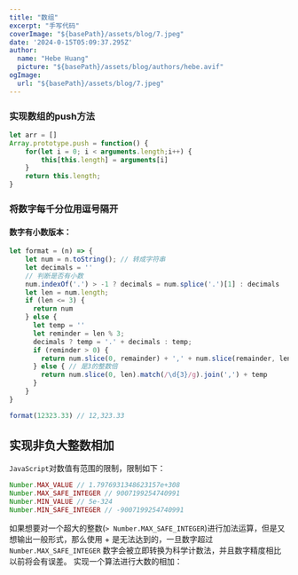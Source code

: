 ```yaml
---
title: "数组"
excerpt: "手写代码"
coverImage: "${basePath}/assets/blog/7.jpeg"
date: '2024-0-15T05:09:37.295Z'
author:
  name: "Hebe Huang"
  picture: "${basePath}/assets/blog/authors/hebe.avif"
ogImage:
  url: "${basePath}/assets/blog/7.jpeg"
---
```


### 实现数组的push方法
```javascript
let arr = []
Array.prototype.push = function() {
    for(let i = 0; i < arguments.length;i++) {
        this[this.length] = arguments[i]
    }
    return this.length;
}
```

### 将数字每千分位用逗号隔开
#### 数字有小数版本：
```javascript
let format = (n) => {
    let num = n.toString(); // 转成字符串
    let decimals = ''
    // 判断是否有小数
    num.indexOf('.') > -1 ? decimals = num.splice('.')[1] : decimals
    let len = num.length;
    if (len <= 3) {
      return num
    } else {
      let temp = ''
      let reminder = len % 3;
      decimals ? temp = '.' + decimals : temp;
      if (reminder > 0) {
        return num.slice(0, remainder) + ',' + num.slice(remainder, len).match(/\d{3}/g).join(',') + temp;
      } else { // 是3的整数倍
        return num.slice(0, len).match(/\d{3}/g).join(',') + temp
      }
    }
}

format(12323.33) // 12,323.33
```

## 实现非负大整数相加
`JavaScript`对数值有范围的限制，限制如下：
```javascript
Number.MAX_VALUE // 1.7976931348623157e+308
Number.MAX_SAFE_INTEGER // 9007199254740991
Number.MIN_VALUE // 5e-324
Number.MIN_SAFE_INTEGER // -9007199254740991
```
如果想要对一个超大的整数(`> Number.MAX_SAFE_INTEGER`)进行加法运算，但是又想输出一般形式，那么使用 + 是无法达到的，一旦数字超过 `Number.MAX_SAFE_INTEGER` 数字会被立即转换为科学计数法，并且数字精度相比以前将会有误差。
实现一个算法进行大数的相加：